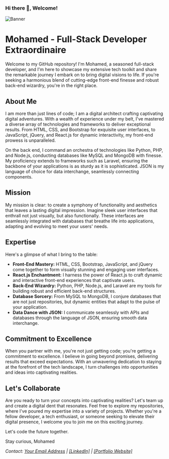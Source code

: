 ### Hi there 👋, Welcome!
![Banner](https://github.com/Grooza101/Grooza101/assets/85122391/99f1e250-9bd0-43ff-8b07-508ec89f4afd)

  

# Mohamed - Full-Stack Developer Extraordinaire

Welcome to my GitHub repository! I'm Mohamed, a seasoned full-stack developer, and I'm here to showcase my extensive tech toolkit and share the remarkable journey I embark on to bring digital visions to life. If you're seeking a harmonious blend of cutting-edge front-end finesse and robust back-end wizardry, you're in the right place.

## About Me

I am more than just lines of code; I am a digital architect crafting captivating digital adventures. With a wealth of experience under my belt, I've mastered a diverse array of technologies and frameworks to deliver exceptional results. From HTML, CSS, and Bootstrap for exquisite user interfaces, to JavaScript, jQuery, and React.js for dynamic interactivity, my front-end prowess is unparalleled.

On the back end, I command an orchestra of technologies like Python, PHP, and Node.js, conducting databases like MySQL and MongoDB with finesse. My proficiency extends to frameworks such as Laravel, ensuring the backbone of your applications is as sturdy as it is sophisticated. JSON is my language of choice for data interchange, seamlessly connecting components.

## Mission

My mission is clear: to create a symphony of functionality and aesthetics that leaves a lasting digital impression. Imagine sleek user interfaces that enthrall not just visually, but also functionally. These interfaces are seamlessly integrated with databases that breathe life into applications, adapting and evolving to meet your users' needs.

## Expertise

Here's a glimpse of what I bring to the table:
- **Front-End Mastery:** HTML, CSS, Bootstrap, JavaScript, and jQuery come together to form visually stunning and engaging user interfaces.
- **React.js Enchantment:** I harness the power of React.js to craft dynamic and interactive front-end experiences that captivate users.
- **Back-End Wizardry:** Python, PHP, Node.js, and Laravel are my tools for building robust and efficient back-end structures.
- **Database Sorcery:** From MySQL to MongoDB, I conjure databases that are not just repositories, but dynamic entities that adapt to the pulse of your application.
- **Data Dance with JSON:** I communicate seamlessly with APIs and databases through the language of JSON, ensuring smooth data interchange.

## Commitment to Excellence

When you partner with me, you're not just getting code; you're getting a commitment to excellence. I believe in going beyond promises, delivering results that exceed expectations. With an unwavering dedication to staying at the forefront of the tech landscape, I turn challenges into opportunities and ideas into captivating realities.

## Let's Collaborate

Are you ready to turn your concepts into captivating realities? Let's team up and create a digital dent that resonates. Feel free to explore my repositories, where I've poured my expertise into a variety of projects. Whether you're a fellow developer, a tech enthusiast, or someone seeking to elevate their digital presence, I welcome you to join me on this exciting journey.

Let's code the future together. 

Stay curious,
Mohamed

*Contact: [Your Email Address](elfarfachi.mohamed2002@gmail.com) | [[LinkedIn]](https://www.linkedin.com/in/mohamed-el-farfachi/) | [[Portfolio Website]](https://mohamedelfarfachi.me/)*


<!--
**Grooza101/Grooza101** is a ✨ _special_ ✨ repository because its `README.md` (this file) appears on your GitHub profile.

Here are some ideas to get you started:

- 🔭 I’m currently working on ...
- 🌱 I’m currently learning Cyber Security
- 👯 I’m looking to collaborate on ...
- 🤔 I’m looking for help with ...
- 💬 Ask me about ...
- 📫 How to reach me: @mohamed_elfarfachi/@grooza101
- 😄 Pronouns: ...
- ⚡ Fun fact: ...
-->
